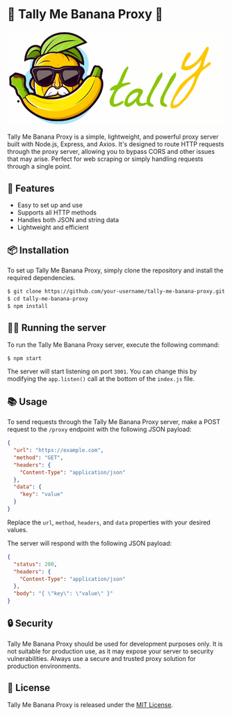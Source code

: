 # 🍌 Tally Me Banana Proxy 🍌

![Banana Proxy](https://raw.githubusercontent.com/SaharAvr/tally-me-banana-proxy/main/assets/tally-me-banana-proxy-logo.png)

Tally Me Banana Proxy is a simple, lightweight, and powerful proxy server built with Node.js, Express, and Axios. It's designed to route HTTP requests through the proxy server, allowing you to bypass CORS and other issues that may arise. Perfect for web scraping or simply handling requests through a single point.

## 🚀 Features

- Easy to set up and use
- Supports all HTTP methods
- Handles both JSON and string data
- Lightweight and efficient

## 📦 Installation

To set up Tally Me Banana Proxy, simply clone the repository and install the required dependencies.

```bash
$ git clone https://github.com/your-username/tally-me-banana-proxy.git
$ cd tally-me-banana-proxy
$ npm install
```

## 🏃‍♂️ Running the server

To run the Tally Me Banana Proxy server, execute the following command:

```bash
$ npm start
```

The server will start listening on port `3001`. You can change this by modifying the `app.listen()` call at the bottom of the `index.js` file.

## 📚 Usage

To send requests through the Tally Me Banana Proxy server, make a POST request to the `/proxy` endpoint with the following JSON payload:

```json
{
  "url": "https://example.com",
  "method": "GET",
  "headers": {
    "Content-Type": "application/json"
  },
  "data": {
    "key": "value"
  }
}
```

Replace the `url`, `method`, `headers`, and `data` properties with your desired values.

The server will respond with the following JSON payload:

```json
{
  "status": 200,
  "headers": {
    "Content-Type": "application/json"
  },
  "body": "{ \"key\": \"value\" }"
}
```

## 🔒 Security

Tally Me Banana Proxy should be used for development purposes only. It is not suitable for production use, as it may expose your server to security vulnerabilities. Always use a secure and trusted proxy solution for production environments.

## 📖 License

Tally Me Banana Proxy is released under the [MIT License](LICENSE).